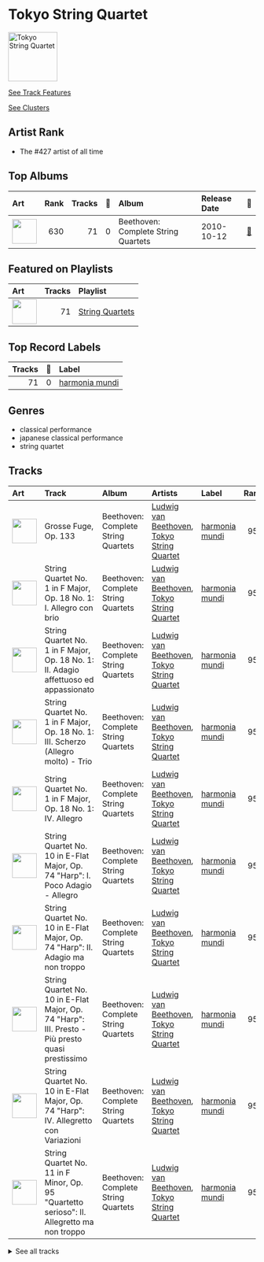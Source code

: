 
# Tokyo String Quartet


<img src="https://i.scdn.co/image/c43ecd6580e240e4e1df1564de80bf7102727e44" alt="Tokyo String Quartet" width="100" />

[See Track Features](audio_features.md)

[See Clusters](clusters/overview.md)

## Artist Rank
- The #427 artist of all time


## Top Albums



| Art | Rank | Tracks | 💚 | Album | Release Date | 🔗 |
|:---|---:|---:|---:|:---|:---|:---|
| <img src="https://i.scdn.co/image/ab67616d0000b27325641d502a60b6ef9c235c29" alt="" width="50" /> | 630 | 71 | 0 | Beethoven: Complete String Quartets | 2010-10-12 | [🔗](https://open.spotify.com/album/4JhUG1lr4xztAcqyA0Jm3a) |

## Featured on Playlists
| Art | Tracks | Playlist |
|:---|---:|:---|
| <img src="https://mosaic.scdn.co/640/ab67616d00001e021d9ef8e92370053b06f8c9ecab67616d00001e027cb0c702a8fd45bfd8358259ab67616d00001e02f1e24654c624c58911f179b5ab67616d00001e02ff17a9c684ec4757c8c026b0" alt="" width="50" /> | 71 | [String Quartets](../../playlists/string_quartets/overview.md) |

## Top Record Labels

| Tracks | 💚 | Label |
|---:|---:|:---|
| 71 | 0 | [harmonia mundi](../../labels/harmonia_mundi/overview.md) |

## Genres

- classical performance
- japanese classical performance
- string quartet

## Tracks

| Art | Track | Album | Artists | Label | Rank | 💚 | 🔗 |
|:---|:---|:---|:---|:---|---:|:---|:---|
| <img src="https://i.scdn.co/image/ab67616d0000b27325641d502a60b6ef9c235c29" alt="" width="50" /> | Grosse Fuge, Op. 133 | Beethoven: Complete String Quartets | [Ludwig van Beethoven](../ludwig_van_beethoven/overview.md), [Tokyo String Quartet](overview.md) | [harmonia mundi](../../labels/harmonia_mundi) | 955 | | [🔗](https://open.spotify.com/track/70EsjD9Fdes92N5i5qqilV) |
| <img src="https://i.scdn.co/image/ab67616d0000b27325641d502a60b6ef9c235c29" alt="" width="50" /> | String Quartet No. 1 in F Major, Op. 18 No. 1: I. Allegro con brio | Beethoven: Complete String Quartets | [Ludwig van Beethoven](../ludwig_van_beethoven/overview.md), [Tokyo String Quartet](overview.md) | [harmonia mundi](../../labels/harmonia_mundi) | 955 | | [🔗](https://open.spotify.com/track/77ZbS58RGMl0RE3S9TLSXx) |
| <img src="https://i.scdn.co/image/ab67616d0000b27325641d502a60b6ef9c235c29" alt="" width="50" /> | String Quartet No. 1 in F Major, Op. 18 No. 1: II. Adagio affettuoso ed appassionato | Beethoven: Complete String Quartets | [Ludwig van Beethoven](../ludwig_van_beethoven/overview.md), [Tokyo String Quartet](overview.md) | [harmonia mundi](../../labels/harmonia_mundi) | 955 | | [🔗](https://open.spotify.com/track/5ayLmD7ge56vYD3vgnfK8J) |
| <img src="https://i.scdn.co/image/ab67616d0000b27325641d502a60b6ef9c235c29" alt="" width="50" /> | String Quartet No. 1 in F Major, Op. 18 No. 1: III. Scherzo (Allegro molto) - Trio | Beethoven: Complete String Quartets | [Ludwig van Beethoven](../ludwig_van_beethoven/overview.md), [Tokyo String Quartet](overview.md) | [harmonia mundi](../../labels/harmonia_mundi) | 955 | | [🔗](https://open.spotify.com/track/6Qa7Y6Mv50TeLSRR5YMdfC) |
| <img src="https://i.scdn.co/image/ab67616d0000b27325641d502a60b6ef9c235c29" alt="" width="50" /> | String Quartet No. 1 in F Major, Op. 18 No. 1: IV. Allegro | Beethoven: Complete String Quartets | [Ludwig van Beethoven](../ludwig_van_beethoven/overview.md), [Tokyo String Quartet](overview.md) | [harmonia mundi](../../labels/harmonia_mundi) | 955 | | [🔗](https://open.spotify.com/track/7BCEcyDpdEs1gbmYIQuo7O) |
| <img src="https://i.scdn.co/image/ab67616d0000b27325641d502a60b6ef9c235c29" alt="" width="50" /> | String Quartet No. 10 in E-Flat Major, Op. 74 "Harp": I. Poco Adagio - Allegro | Beethoven: Complete String Quartets | [Ludwig van Beethoven](../ludwig_van_beethoven/overview.md), [Tokyo String Quartet](overview.md) | [harmonia mundi](../../labels/harmonia_mundi) | 955 | | [🔗](https://open.spotify.com/track/4R65AF62OndtREjmSvcfcJ) |
| <img src="https://i.scdn.co/image/ab67616d0000b27325641d502a60b6ef9c235c29" alt="" width="50" /> | String Quartet No. 10 in E-Flat Major, Op. 74 "Harp": II. Adagio ma non troppo | Beethoven: Complete String Quartets | [Ludwig van Beethoven](../ludwig_van_beethoven/overview.md), [Tokyo String Quartet](overview.md) | [harmonia mundi](../../labels/harmonia_mundi) | 955 | | [🔗](https://open.spotify.com/track/3wWs6OyC5Sd8WUSL8dx1ls) |
| <img src="https://i.scdn.co/image/ab67616d0000b27325641d502a60b6ef9c235c29" alt="" width="50" /> | String Quartet No. 10 in E-Flat Major, Op. 74 "Harp": III. Presto - Più presto quasi prestissimo | Beethoven: Complete String Quartets | [Ludwig van Beethoven](../ludwig_van_beethoven/overview.md), [Tokyo String Quartet](overview.md) | [harmonia mundi](../../labels/harmonia_mundi) | 955 | | [🔗](https://open.spotify.com/track/0EJIwpF1aRZ7vW9ihTlb5T) |
| <img src="https://i.scdn.co/image/ab67616d0000b27325641d502a60b6ef9c235c29" alt="" width="50" /> | String Quartet No. 10 in E-Flat Major, Op. 74 "Harp": IV. Allegretto con Variazioni | Beethoven: Complete String Quartets | [Ludwig van Beethoven](../ludwig_van_beethoven/overview.md), [Tokyo String Quartet](overview.md) | [harmonia mundi](../../labels/harmonia_mundi) | 955 | | [🔗](https://open.spotify.com/track/40oN50qAShuDPpHz2ECp0f) |
| <img src="https://i.scdn.co/image/ab67616d0000b27325641d502a60b6ef9c235c29" alt="" width="50" /> | String Quartet No. 11 in F Minor, Op. 95 "Quartetto serioso": II. Allegretto ma non troppo | Beethoven: Complete String Quartets | [Ludwig van Beethoven](../ludwig_van_beethoven/overview.md), [Tokyo String Quartet](overview.md) | [harmonia mundi](../../labels/harmonia_mundi) | 955 | | [🔗](https://open.spotify.com/track/226cSHopDmYFnLbzeGi5HV) |


<details>
<summary>See all tracks</summary>

| Art | Track | Album | Artists | Label | Rank | 💚 | 🔗 |
|:---|:---|:---|:---|:---|---:|:---|:---|
| <img src="https://i.scdn.co/image/ab67616d0000b27325641d502a60b6ef9c235c29" alt="" width="50" /> | String Quartet No. 11 in F Minor, Op. 95 "Quartetto serioso": III. Allegro assai - Vivace ma serioso | Beethoven: Complete String Quartets | [Ludwig van Beethoven](../ludwig_van_beethoven/overview.md), [Tokyo String Quartet](overview.md) | [harmonia mundi](../../labels/harmonia_mundi) | 955 | | [🔗](https://open.spotify.com/track/59PsKABOvB8hAjJp91IsRP) |
| <img src="https://i.scdn.co/image/ab67616d0000b27325641d502a60b6ef9c235c29" alt="" width="50" /> | String Quartet No. 11 in F Minor, Op. 95 "Quartetto serioso": IV. Larghetto espressivo – Allegretto agitato – Allegro | Beethoven: Complete String Quartets | [Ludwig van Beethoven](../ludwig_van_beethoven/overview.md), [Tokyo String Quartet](overview.md) | [harmonia mundi](../../labels/harmonia_mundi) | 955 | | [🔗](https://open.spotify.com/track/51TlHN7aV2jUH1wNIJvgKS) |
| <img src="https://i.scdn.co/image/ab67616d0000b27325641d502a60b6ef9c235c29" alt="" width="50" /> | String Quartet No. 11 in F Minor, Op. 95 "Serioso": I. Allegro con brio | Beethoven: Complete String Quartets | [Ludwig van Beethoven](../ludwig_van_beethoven/overview.md), [Tokyo String Quartet](overview.md) | [harmonia mundi](../../labels/harmonia_mundi) | 955 | | [🔗](https://open.spotify.com/track/74nIfi1gyjTbEzgMLBqrHo) |
| <img src="https://i.scdn.co/image/ab67616d0000b27325641d502a60b6ef9c235c29" alt="" width="50" /> | String Quartet No. 12 in E-Flat Major, Op. 127: I. Maestoso - Allegro | Beethoven: Complete String Quartets | [Ludwig van Beethoven](../ludwig_van_beethoven/overview.md), [Tokyo String Quartet](overview.md) | [harmonia mundi](../../labels/harmonia_mundi) | 955 | | [🔗](https://open.spotify.com/track/1Oj4z7SesvJsdi52adQHkG) |
| <img src="https://i.scdn.co/image/ab67616d0000b27325641d502a60b6ef9c235c29" alt="" width="50" /> | String Quartet No. 12 in E-Flat Major, Op. 127: II. Adagio, ma non troppo e molto cantabile | Beethoven: Complete String Quartets | [Ludwig van Beethoven](../ludwig_van_beethoven/overview.md), [Tokyo String Quartet](overview.md) | [harmonia mundi](../../labels/harmonia_mundi) | 955 | | [🔗](https://open.spotify.com/track/5Vu02cyYBIKZo0GpmBKpLq) |
| <img src="https://i.scdn.co/image/ab67616d0000b27325641d502a60b6ef9c235c29" alt="" width="50" /> | String Quartet No. 12 in E-Flat Major, Op. 127: III. Scherzando vivace | Beethoven: Complete String Quartets | [Ludwig van Beethoven](../ludwig_van_beethoven/overview.md), [Tokyo String Quartet](overview.md) | [harmonia mundi](../../labels/harmonia_mundi) | 955 | | [🔗](https://open.spotify.com/track/6KdYWkuYKvlQXUIUVAm791) |
| <img src="https://i.scdn.co/image/ab67616d0000b27325641d502a60b6ef9c235c29" alt="" width="50" /> | String Quartet No. 12 in E-Flat Major, Op. 127: IV. Allegro | Beethoven: Complete String Quartets | [Ludwig van Beethoven](../ludwig_van_beethoven/overview.md), [Tokyo String Quartet](overview.md) | [harmonia mundi](../../labels/harmonia_mundi) | 955 | | [🔗](https://open.spotify.com/track/4ISm6kQAIhwTC4Otw2G7gQ) |
| <img src="https://i.scdn.co/image/ab67616d0000b27325641d502a60b6ef9c235c29" alt="" width="50" /> | String Quartet No. 13 in B-Flat Major, Op. 130: I. Adagio ma non troppo – Allegro | Beethoven: Complete String Quartets | [Ludwig van Beethoven](../ludwig_van_beethoven/overview.md), [Tokyo String Quartet](overview.md) | [harmonia mundi](../../labels/harmonia_mundi) | 955 | | [🔗](https://open.spotify.com/track/19kOcD0qYIPmpcAOeH6vrR) |
| <img src="https://i.scdn.co/image/ab67616d0000b27325641d502a60b6ef9c235c29" alt="" width="50" /> | String Quartet No. 13 in B-Flat Major, Op. 130: II. Presto | Beethoven: Complete String Quartets | [Ludwig van Beethoven](../ludwig_van_beethoven/overview.md), [Tokyo String Quartet](overview.md) | [harmonia mundi](../../labels/harmonia_mundi) | 955 | | [🔗](https://open.spotify.com/track/0Ls01nfIiOKq7BpUdAHc9k) |
| <img src="https://i.scdn.co/image/ab67616d0000b27325641d502a60b6ef9c235c29" alt="" width="50" /> | String Quartet No. 13 in B-Flat Major, Op. 130: III. Andante con moto ma non troppo | Beethoven: Complete String Quartets | [Ludwig van Beethoven](../ludwig_van_beethoven/overview.md), [Tokyo String Quartet](overview.md) | [harmonia mundi](../../labels/harmonia_mundi) | 955 | | [🔗](https://open.spotify.com/track/5ZDsIt23kqzWVzusGej26t) |
| <img src="https://i.scdn.co/image/ab67616d0000b27325641d502a60b6ef9c235c29" alt="" width="50" /> | String Quartet No. 13 in B-Flat Major, Op. 130: IV. Alla danza tedesca (allegro assai) | Beethoven: Complete String Quartets | [Ludwig van Beethoven](../ludwig_van_beethoven/overview.md), [Tokyo String Quartet](overview.md) | [harmonia mundi](../../labels/harmonia_mundi) | 955 | | [🔗](https://open.spotify.com/track/1D7rydMjNk6C5UniDzguOR) |
| <img src="https://i.scdn.co/image/ab67616d0000b27325641d502a60b6ef9c235c29" alt="" width="50" /> | String Quartet No. 13 in B-Flat Major, Op. 130: V. Cavatina (Adagio molto espressivo) | Beethoven: Complete String Quartets | [Ludwig van Beethoven](../ludwig_van_beethoven/overview.md), [Tokyo String Quartet](overview.md) | [harmonia mundi](../../labels/harmonia_mundi) | 955 | | [🔗](https://open.spotify.com/track/4pA0GR1f9KsRNGX18Va5Qe) |
| <img src="https://i.scdn.co/image/ab67616d0000b27325641d502a60b6ef9c235c29" alt="" width="50" /> | String Quartet No. 13 in B-Flat Major, Op. 130: VI. Finale (Allegro) | Beethoven: Complete String Quartets | [Ludwig van Beethoven](../ludwig_van_beethoven/overview.md), [Tokyo String Quartet](overview.md) | [harmonia mundi](../../labels/harmonia_mundi) | 955 | | [🔗](https://open.spotify.com/track/4NXLgjsrr00FjE44RR7Uhk) |
| <img src="https://i.scdn.co/image/ab67616d0000b27325641d502a60b6ef9c235c29" alt="" width="50" /> | String Quartet No. 14 in C-Sharp Minor, Op. 131: I. Adagio ma non troppo e molto espressivo | Beethoven: Complete String Quartets | [Ludwig van Beethoven](../ludwig_van_beethoven/overview.md), [Tokyo String Quartet](overview.md) | [harmonia mundi](../../labels/harmonia_mundi) | 955 | | [🔗](https://open.spotify.com/track/5vyWSi9S7IGHdxBqrEpdGR) |
| <img src="https://i.scdn.co/image/ab67616d0000b27325641d502a60b6ef9c235c29" alt="" width="50" /> | String Quartet No. 14 in C-Sharp Minor, Op. 131: II. Allegro molto vivace | Beethoven: Complete String Quartets | [Ludwig van Beethoven](../ludwig_van_beethoven/overview.md), [Tokyo String Quartet](overview.md) | [harmonia mundi](../../labels/harmonia_mundi) | 955 | | [🔗](https://open.spotify.com/track/5GYnVZiDlQRJKLqUkXE2yR) |
| <img src="https://i.scdn.co/image/ab67616d0000b27325641d502a60b6ef9c235c29" alt="" width="50" /> | String Quartet No. 14 in C-Sharp Minor, Op. 131: III. Allegro moderato - Adagio - Piu vivace | Beethoven: Complete String Quartets | [Ludwig van Beethoven](../ludwig_van_beethoven/overview.md), [Tokyo String Quartet](overview.md) | [harmonia mundi](../../labels/harmonia_mundi) | 955 | | [🔗](https://open.spotify.com/track/0qAphY2YKqhNBrYaWucjQu) |
| <img src="https://i.scdn.co/image/ab67616d0000b27325641d502a60b6ef9c235c29" alt="" width="50" /> | String Quartet No. 14 in C-Sharp Minor, Op. 131: IV. Andante ma non troppo e molto cantabile | Beethoven: Complete String Quartets | [Ludwig van Beethoven](../ludwig_van_beethoven/overview.md), [Tokyo String Quartet](overview.md) | [harmonia mundi](../../labels/harmonia_mundi) | 955 | | [🔗](https://open.spotify.com/track/3TDW149x3odZEoqt9cnCMd) |
| <img src="https://i.scdn.co/image/ab67616d0000b27325641d502a60b6ef9c235c29" alt="" width="50" /> | String Quartet No. 14 in C-Sharp Minor, Op. 131: V. Presto | Beethoven: Complete String Quartets | [Ludwig van Beethoven](../ludwig_van_beethoven/overview.md), [Tokyo String Quartet](overview.md) | [harmonia mundi](../../labels/harmonia_mundi) | 955 | | [🔗](https://open.spotify.com/track/5bMNqPkGepFdZU9WcN3oEk) |
| <img src="https://i.scdn.co/image/ab67616d0000b27325641d502a60b6ef9c235c29" alt="" width="50" /> | String Quartet No. 14 in C-Sharp Minor, Op. 131: VI. Adagio quasi un poco andante | Beethoven: Complete String Quartets | [Ludwig van Beethoven](../ludwig_van_beethoven/overview.md), [Tokyo String Quartet](overview.md) | [harmonia mundi](../../labels/harmonia_mundi) | 955 | | [🔗](https://open.spotify.com/track/6AOpSuZq1K7SpUAs0e91PZ) |
| <img src="https://i.scdn.co/image/ab67616d0000b27325641d502a60b6ef9c235c29" alt="" width="50" /> | String Quartet No. 14 in C-Sharp Minor, Op. 131: VII. Allegro | Beethoven: Complete String Quartets | [Ludwig van Beethoven](../ludwig_van_beethoven/overview.md), [Tokyo String Quartet](overview.md) | [harmonia mundi](../../labels/harmonia_mundi) | 955 | | [🔗](https://open.spotify.com/track/78BbLe00QHPhPvMoPgiqu7) |
| <img src="https://i.scdn.co/image/ab67616d0000b27325641d502a60b6ef9c235c29" alt="" width="50" /> | String Quartet No. 15 in A minor, Op. 132: I. Assai sostenuto - Allegro | Beethoven: Complete String Quartets | [Ludwig van Beethoven](../ludwig_van_beethoven/overview.md), [Tokyo String Quartet](overview.md) | [harmonia mundi](../../labels/harmonia_mundi) | 955 | | [🔗](https://open.spotify.com/track/7wEpfZjWkbmhx7OtzL3CKn) |
| <img src="https://i.scdn.co/image/ab67616d0000b27325641d502a60b6ef9c235c29" alt="" width="50" /> | String Quartet No. 15 in A minor, Op. 132: II. Allegro ma non tanto | Beethoven: Complete String Quartets | [Ludwig van Beethoven](../ludwig_van_beethoven/overview.md), [Tokyo String Quartet](overview.md) | [harmonia mundi](../../labels/harmonia_mundi) | 955 | | [🔗](https://open.spotify.com/track/52afsywDcOS3ApCQET7k5J) |
| <img src="https://i.scdn.co/image/ab67616d0000b27325641d502a60b6ef9c235c29" alt="" width="50" /> | String Quartet No. 15 in A minor, Op. 132: III. Molto adagio | Beethoven: Complete String Quartets | [Ludwig van Beethoven](../ludwig_van_beethoven/overview.md), [Tokyo String Quartet](overview.md) | [harmonia mundi](../../labels/harmonia_mundi) | 955 | | [🔗](https://open.spotify.com/track/6z4iTB0VGpBh2kOaqf2Ucv) |
| <img src="https://i.scdn.co/image/ab67616d0000b27325641d502a60b6ef9c235c29" alt="" width="50" /> | String Quartet No. 15 in A minor, Op. 132: IV. Alla marcia, assai vivace - Più Allegro | Beethoven: Complete String Quartets | [Ludwig van Beethoven](../ludwig_van_beethoven/overview.md), [Tokyo String Quartet](overview.md) | [harmonia mundi](../../labels/harmonia_mundi) | 955 | | [🔗](https://open.spotify.com/track/4qkbe0akfBLNyR8JwJ9CxL) |
| <img src="https://i.scdn.co/image/ab67616d0000b27325641d502a60b6ef9c235c29" alt="" width="50" /> | String Quartet No. 15 in A minor, Op. 132: V. Allegro appassionato - Presto | Beethoven: Complete String Quartets | [Ludwig van Beethoven](../ludwig_van_beethoven/overview.md), [Tokyo String Quartet](overview.md) | [harmonia mundi](../../labels/harmonia_mundi) | 955 | | [🔗](https://open.spotify.com/track/7oIlqfDug1iDhuWUscjgPy) |
| <img src="https://i.scdn.co/image/ab67616d0000b27325641d502a60b6ef9c235c29" alt="" width="50" /> | String Quartet No. 16 in F Major, Op. 135: I. Allegretto | Beethoven: Complete String Quartets | [Ludwig van Beethoven](../ludwig_van_beethoven/overview.md), [Tokyo String Quartet](overview.md) | [harmonia mundi](../../labels/harmonia_mundi) | 955 | | [🔗](https://open.spotify.com/track/5c8J8vgTDwNW5reGhKDSwA) |
| <img src="https://i.scdn.co/image/ab67616d0000b27325641d502a60b6ef9c235c29" alt="" width="50" /> | String Quartet No. 16 in F Major, Op. 135: II. Vivace | Beethoven: Complete String Quartets | [Ludwig van Beethoven](../ludwig_van_beethoven/overview.md), [Tokyo String Quartet](overview.md) | [harmonia mundi](../../labels/harmonia_mundi) | 955 | | [🔗](https://open.spotify.com/track/6MLcMKBVoM7iPeTTkGwWlg) |
| <img src="https://i.scdn.co/image/ab67616d0000b27325641d502a60b6ef9c235c29" alt="" width="50" /> | String Quartet No. 16 in F Major, Op. 135: III. Lento assai, cantate e tranquillo - Più lento | Beethoven: Complete String Quartets | [Ludwig van Beethoven](../ludwig_van_beethoven/overview.md), [Tokyo String Quartet](overview.md) | [harmonia mundi](../../labels/harmonia_mundi) | 955 | | [🔗](https://open.spotify.com/track/5zCdvDqjolGRBtq3D7HDAg) |
| <img src="https://i.scdn.co/image/ab67616d0000b27325641d502a60b6ef9c235c29" alt="" width="50" /> | String Quartet No. 16 in F Major, Op. 135: IV. Grave ma non troppo tratto - Allegro | Beethoven: Complete String Quartets | [Ludwig van Beethoven](../ludwig_van_beethoven/overview.md), [Tokyo String Quartet](overview.md) | [harmonia mundi](../../labels/harmonia_mundi) | 955 | | [🔗](https://open.spotify.com/track/17gcQZt0jMDbuEyOFaSyBI) |
| <img src="https://i.scdn.co/image/ab67616d0000b27325641d502a60b6ef9c235c29" alt="" width="50" /> | String Quartet No. 2 in G Major, Op. 18, No. 2: I. Allegro | Beethoven: Complete String Quartets | [Ludwig van Beethoven](../ludwig_van_beethoven/overview.md), [Tokyo String Quartet](overview.md) | [harmonia mundi](../../labels/harmonia_mundi) | 955 | | [🔗](https://open.spotify.com/track/20EVddwXhPAFwP4YKRykw2) |
| <img src="https://i.scdn.co/image/ab67616d0000b27325641d502a60b6ef9c235c29" alt="" width="50" /> | String Quartet No. 2 in G Major, Op. 18, No. 2: II. Adagio cantabile - Allegro | Beethoven: Complete String Quartets | [Ludwig van Beethoven](../ludwig_van_beethoven/overview.md), [Tokyo String Quartet](overview.md) | [harmonia mundi](../../labels/harmonia_mundi) | 955 | | [🔗](https://open.spotify.com/track/1RZDwDuCrrWhlpviuwVEEO) |
| <img src="https://i.scdn.co/image/ab67616d0000b27325641d502a60b6ef9c235c29" alt="" width="50" /> | String Quartet No. 2 in G Major, Op. 18, No. 2: III. Scherzo (Allegro) - Trio | Beethoven: Complete String Quartets | [Ludwig van Beethoven](../ludwig_van_beethoven/overview.md), [Tokyo String Quartet](overview.md) | [harmonia mundi](../../labels/harmonia_mundi) | 955 | | [🔗](https://open.spotify.com/track/6Z5emhluaR5HxVKRjuWIFy) |
| <img src="https://i.scdn.co/image/ab67616d0000b27325641d502a60b6ef9c235c29" alt="" width="50" /> | String Quartet No. 2 in G Major, Op. 18, No. 2: IV. Allegro molto, quasi presto | Beethoven: Complete String Quartets | [Ludwig van Beethoven](../ludwig_van_beethoven/overview.md), [Tokyo String Quartet](overview.md) | [harmonia mundi](../../labels/harmonia_mundi) | 955 | | [🔗](https://open.spotify.com/track/1bBEs2AN1gdZA3qoTpFvh9) |
| <img src="https://i.scdn.co/image/ab67616d0000b27325641d502a60b6ef9c235c29" alt="" width="50" /> | String Quartet No. 3 in D Major, Op. 18: I. Allegro | Beethoven: Complete String Quartets | [Ludwig van Beethoven](../ludwig_van_beethoven/overview.md), [Tokyo String Quartet](overview.md) | [harmonia mundi](../../labels/harmonia_mundi) | 955 | | [🔗](https://open.spotify.com/track/4UbcuUdeuzNJDajkn0ger7) |
| <img src="https://i.scdn.co/image/ab67616d0000b27325641d502a60b6ef9c235c29" alt="" width="50" /> | String Quartet No. 3 in D Major, Op. 18: II. Andante con moto | Beethoven: Complete String Quartets | [Ludwig van Beethoven](../ludwig_van_beethoven/overview.md), [Tokyo String Quartet](overview.md) | [harmonia mundi](../../labels/harmonia_mundi) | 955 | | [🔗](https://open.spotify.com/track/2V5dO6szHHSoAqIRTJViYA) |
| <img src="https://i.scdn.co/image/ab67616d0000b27325641d502a60b6ef9c235c29" alt="" width="50" /> | String Quartet No. 3 in D Major, Op. 18: III. Allegro | Beethoven: Complete String Quartets | [Ludwig van Beethoven](../ludwig_van_beethoven/overview.md), [Tokyo String Quartet](overview.md) | [harmonia mundi](../../labels/harmonia_mundi) | 955 | | [🔗](https://open.spotify.com/track/5G6akNf0PvWHz7vtgEmPzn) |
| <img src="https://i.scdn.co/image/ab67616d0000b27325641d502a60b6ef9c235c29" alt="" width="50" /> | String Quartet No. 3 in D Major, Op. 18: IV. Presto | Beethoven: Complete String Quartets | [Ludwig van Beethoven](../ludwig_van_beethoven/overview.md), [Tokyo String Quartet](overview.md) | [harmonia mundi](../../labels/harmonia_mundi) | 955 | | [🔗](https://open.spotify.com/track/4v3aIB4HSAHNBVXlsa1J7l) |
| <img src="https://i.scdn.co/image/ab67616d0000b27325641d502a60b6ef9c235c29" alt="" width="50" /> | String Quartet No. 4 in C Minor, Op. 18 No. 4: I. Allegro ma non tanto | Beethoven: Complete String Quartets | [Ludwig van Beethoven](../ludwig_van_beethoven/overview.md), [Tokyo String Quartet](overview.md) | [harmonia mundi](../../labels/harmonia_mundi) | 955 | | [🔗](https://open.spotify.com/track/1c0mONBrFPz4jknNod5sQ2) |
| <img src="https://i.scdn.co/image/ab67616d0000b27325641d502a60b6ef9c235c29" alt="" width="50" /> | String Quartet No. 4 in C Minor, Op. 18 No. 4: III. Menuetto (Allegro) - Trio | Beethoven: Complete String Quartets | [Ludwig van Beethoven](../ludwig_van_beethoven/overview.md), [Tokyo String Quartet](overview.md) | [harmonia mundi](../../labels/harmonia_mundi) | 955 | | [🔗](https://open.spotify.com/track/0FDBvZ6wjjGW15jlH3vVFt) |
| <img src="https://i.scdn.co/image/ab67616d0000b27325641d502a60b6ef9c235c29" alt="" width="50" /> | String Quartet No. 4 in C Minor, Op. 18 No. 4: IV. Allegretto – Prestissimo | Beethoven: Complete String Quartets | [Ludwig van Beethoven](../ludwig_van_beethoven/overview.md), [Tokyo String Quartet](overview.md) | [harmonia mundi](../../labels/harmonia_mundi) | 955 | | [🔗](https://open.spotify.com/track/4CSgXeoeJ4cj3xWqSzDqYM) |
| <img src="https://i.scdn.co/image/ab67616d0000b27325641d502a60b6ef9c235c29" alt="" width="50" /> | String Quartet No. 4 in C Minor, Op. 18, No. 4: II. Andante scherzoso quasi allegretto | Beethoven: Complete String Quartets | [Ludwig van Beethoven](../ludwig_van_beethoven/overview.md), [Tokyo String Quartet](overview.md) | [harmonia mundi](../../labels/harmonia_mundi) | 955 | | [🔗](https://open.spotify.com/track/2uWikiA8JLez9gK0yHJ4io) |
| <img src="https://i.scdn.co/image/ab67616d0000b27325641d502a60b6ef9c235c29" alt="" width="50" /> | String Quartet No. 5 in A Major, Op. 18 No. 5: I. Allegro | Beethoven: Complete String Quartets | [Ludwig van Beethoven](../ludwig_van_beethoven/overview.md), [Tokyo String Quartet](overview.md) | [harmonia mundi](../../labels/harmonia_mundi) | 955 | | [🔗](https://open.spotify.com/track/1JEQuOAmBYecUKo7rnBfs6) |
| <img src="https://i.scdn.co/image/ab67616d0000b27325641d502a60b6ef9c235c29" alt="" width="50" /> | String Quartet No. 5 in A Major, Op. 18 No. 5: II. Menuetto - Trio | Beethoven: Complete String Quartets | [Ludwig van Beethoven](../ludwig_van_beethoven/overview.md), [Tokyo String Quartet](overview.md) | [harmonia mundi](../../labels/harmonia_mundi) | 955 | | [🔗](https://open.spotify.com/track/33qw9cPdfAYL9nYW6Y1ODN) |
| <img src="https://i.scdn.co/image/ab67616d0000b27325641d502a60b6ef9c235c29" alt="" width="50" /> | String Quartet No. 5 in A Major, Op. 18 No. 5: III. Andante cantabile | Beethoven: Complete String Quartets | [Ludwig van Beethoven](../ludwig_van_beethoven/overview.md), [Tokyo String Quartet](overview.md) | [harmonia mundi](../../labels/harmonia_mundi) | 955 | | [🔗](https://open.spotify.com/track/4WOEg6BxJIlMVx3mz8gJSw) |
| <img src="https://i.scdn.co/image/ab67616d0000b27325641d502a60b6ef9c235c29" alt="" width="50" /> | String Quartet No. 5 in A Major, Op. 18 No. 5: IV. Allegro | Beethoven: Complete String Quartets | [Ludwig van Beethoven](../ludwig_van_beethoven/overview.md), [Tokyo String Quartet](overview.md) | [harmonia mundi](../../labels/harmonia_mundi) | 955 | | [🔗](https://open.spotify.com/track/1xooWRi29x4214VEUWnhlV) |
| <img src="https://i.scdn.co/image/ab67616d0000b27325641d502a60b6ef9c235c29" alt="" width="50" /> | String Quartet No. 6 in B-Flat Major, Op. 18 No. 6: I. Allegro con brio | Beethoven: Complete String Quartets | [Ludwig van Beethoven](../ludwig_van_beethoven/overview.md), [Tokyo String Quartet](overview.md) | [harmonia mundi](../../labels/harmonia_mundi) | 955 | | [🔗](https://open.spotify.com/track/4FPrp3dlfffetVoIXrcSKC) |
| <img src="https://i.scdn.co/image/ab67616d0000b27325641d502a60b6ef9c235c29" alt="" width="50" /> | String Quartet No. 6 in B-Flat Major, Op. 18 No. 6: II. Adagio ma non troppo | Beethoven: Complete String Quartets | [Ludwig van Beethoven](../ludwig_van_beethoven/overview.md), [Tokyo String Quartet](overview.md) | [harmonia mundi](../../labels/harmonia_mundi) | 955 | | [🔗](https://open.spotify.com/track/4AD0EywiSZv85tO1Fqe3uM) |
| <img src="https://i.scdn.co/image/ab67616d0000b27325641d502a60b6ef9c235c29" alt="" width="50" /> | String Quartet No. 6 in B-Flat Major, Op. 18 No. 6: III. Scherzo (Allegro) - Trio | Beethoven: Complete String Quartets | [Ludwig van Beethoven](../ludwig_van_beethoven/overview.md), [Tokyo String Quartet](overview.md) | [harmonia mundi](../../labels/harmonia_mundi) | 955 | | [🔗](https://open.spotify.com/track/5cCg2WTUTdZzozFKzP3xe1) |
| <img src="https://i.scdn.co/image/ab67616d0000b27325641d502a60b6ef9c235c29" alt="" width="50" /> | String Quartet No. 6 in B-Flat Major, Op. 18 No. 6: IV. Adagio "La Malinconia" - Allegretto quasi allegro | Beethoven: Complete String Quartets | [Ludwig van Beethoven](../ludwig_van_beethoven/overview.md), [Tokyo String Quartet](overview.md) | [harmonia mundi](../../labels/harmonia_mundi) | 955 | | [🔗](https://open.spotify.com/track/3f7VWJWHJQaxPq1o1Rbwpl) |
| <img src="https://i.scdn.co/image/ab67616d0000b27325641d502a60b6ef9c235c29" alt="" width="50" /> | String Quartet No. 7 In F Major, Op. 59 No. 1: I. Allegro | Beethoven: Complete String Quartets | [Ludwig van Beethoven](../ludwig_van_beethoven/overview.md), [Tokyo String Quartet](overview.md) | [harmonia mundi](../../labels/harmonia_mundi) | 955 | | [🔗](https://open.spotify.com/track/4ckknlEygDKbsmUxt8CR00) |
| <img src="https://i.scdn.co/image/ab67616d0000b27325641d502a60b6ef9c235c29" alt="" width="50" /> | String Quartet No. 7 In F Major, Op. 59 No. 1: II. Allegretto vivace e sempre scherzando | Beethoven: Complete String Quartets | [Ludwig van Beethoven](../ludwig_van_beethoven/overview.md), [Tokyo String Quartet](overview.md) | [harmonia mundi](../../labels/harmonia_mundi) | 955 | | [🔗](https://open.spotify.com/track/2T4zPGpKePodbDlA9LHMDj) |
| <img src="https://i.scdn.co/image/ab67616d0000b27325641d502a60b6ef9c235c29" alt="" width="50" /> | String Quartet No. 7 In F Major, Op. 59 No. 1: III. Adagio molto e mesto | Beethoven: Complete String Quartets | [Ludwig van Beethoven](../ludwig_van_beethoven/overview.md), [Tokyo String Quartet](overview.md) | [harmonia mundi](../../labels/harmonia_mundi) | 955 | | [🔗](https://open.spotify.com/track/1wge9mEvEJs6W5WIFMuMgq) |
| <img src="https://i.scdn.co/image/ab67616d0000b27325641d502a60b6ef9c235c29" alt="" width="50" /> | String Quartet No. 7 In F Major, Op. 59 No. 1: IV. Theme russe (Allegro) | Beethoven: Complete String Quartets | [Ludwig van Beethoven](../ludwig_van_beethoven/overview.md), [Tokyo String Quartet](overview.md) | [harmonia mundi](../../labels/harmonia_mundi) | 955 | | [🔗](https://open.spotify.com/track/7KwB8HVBvCQVRxq88bBFqM) |
| <img src="https://i.scdn.co/image/ab67616d0000b27325641d502a60b6ef9c235c29" alt="" width="50" /> | String Quartet No. 8 in E Minor, Op. 59 No. 2: I. Allegro | Beethoven: Complete String Quartets | [Ludwig van Beethoven](../ludwig_van_beethoven/overview.md), [Tokyo String Quartet](overview.md) | [harmonia mundi](../../labels/harmonia_mundi) | 955 | | [🔗](https://open.spotify.com/track/0OxAVSIGLWnYcsv7ob6AU1) |
| <img src="https://i.scdn.co/image/ab67616d0000b27325641d502a60b6ef9c235c29" alt="" width="50" /> | String Quartet No. 8 in E Minor, Op. 59 No. 2: II. Molto adagio | Beethoven: Complete String Quartets | [Ludwig van Beethoven](../ludwig_van_beethoven/overview.md), [Tokyo String Quartet](overview.md) | [harmonia mundi](../../labels/harmonia_mundi) | 955 | | [🔗](https://open.spotify.com/track/2IYwrciXeZTxkrO4tusuNL) |
| <img src="https://i.scdn.co/image/ab67616d0000b27325641d502a60b6ef9c235c29" alt="" width="50" /> | String Quartet No. 8 in E Minor, Op. 59 No. 2: III. Allegretto | Beethoven: Complete String Quartets | [Ludwig van Beethoven](../ludwig_van_beethoven/overview.md), [Tokyo String Quartet](overview.md) | [harmonia mundi](../../labels/harmonia_mundi) | 955 | | [🔗](https://open.spotify.com/track/1e0KnK30nx7GxphZVx7DFI) |
| <img src="https://i.scdn.co/image/ab67616d0000b27325641d502a60b6ef9c235c29" alt="" width="50" /> | String Quartet No. 8 in E Minor, Op. 59 No. 2: IV. Finale (Presto) | Beethoven: Complete String Quartets | [Ludwig van Beethoven](../ludwig_van_beethoven/overview.md), [Tokyo String Quartet](overview.md) | [harmonia mundi](../../labels/harmonia_mundi) | 955 | | [🔗](https://open.spotify.com/track/4xgpjUdaUAFydWQDPeFFXY) |
| <img src="https://i.scdn.co/image/ab67616d0000b27325641d502a60b6ef9c235c29" alt="" width="50" /> | String Quartet No. 9 in C Major, Op. 59 No. 3: I. Introduzione (Andante con moto - Allegro vivace) | Beethoven: Complete String Quartets | [Ludwig van Beethoven](../ludwig_van_beethoven/overview.md), [Tokyo String Quartet](overview.md) | [harmonia mundi](../../labels/harmonia_mundi) | 955 | | [🔗](https://open.spotify.com/track/5bUQPchwRlyhMMNP7OYrcW) |
| <img src="https://i.scdn.co/image/ab67616d0000b27325641d502a60b6ef9c235c29" alt="" width="50" /> | String Quartet No. 9 in C Major, Op. 59 No. 3: II. Andante con moto quasi Allegretto | Beethoven: Complete String Quartets | [Ludwig van Beethoven](../ludwig_van_beethoven/overview.md), [Tokyo String Quartet](overview.md) | [harmonia mundi](../../labels/harmonia_mundi) | 955 | | [🔗](https://open.spotify.com/track/5xvIM6UKaNka26RyNahIVi) |
| <img src="https://i.scdn.co/image/ab67616d0000b27325641d502a60b6ef9c235c29" alt="" width="50" /> | String Quartet No. 9 in C Major, Op. 59 No. 3: III. Menuetto (Grazioso) | Beethoven: Complete String Quartets | [Ludwig van Beethoven](../ludwig_van_beethoven/overview.md), [Tokyo String Quartet](overview.md) | [harmonia mundi](../../labels/harmonia_mundi) | 955 | | [🔗](https://open.spotify.com/track/4SZyj0ohsPGbtfTxa7py32) |
| <img src="https://i.scdn.co/image/ab67616d0000b27325641d502a60b6ef9c235c29" alt="" width="50" /> | String Quartet No. 9 in C Major, Op. 59 No. 3: IV. Finale (Allegro molto) | Beethoven: Complete String Quartets | [Ludwig van Beethoven](../ludwig_van_beethoven/overview.md), [Tokyo String Quartet](overview.md) | [harmonia mundi](../../labels/harmonia_mundi) | 955 | | [🔗](https://open.spotify.com/track/1KM3GCkFAaob2g2GRTSeum) |

</details>

